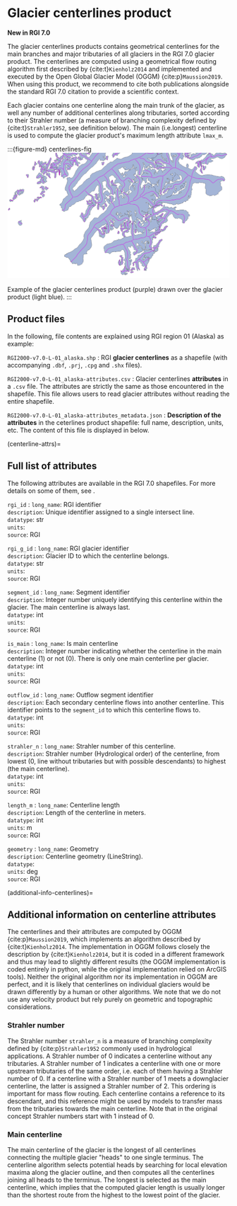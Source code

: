 # Glacier centerlines product

**New in RGI 7.0**

The glacier centerlines products contains geometrical centerlines for the main branches and major tributaries of all glaciers in the RGI 7.0 glacier product. The centerlines are computed using a geometrical flow routing algorithm first described by {cite:t}`Kienholz2014` and implemented and executed by the Open Global Glacier Model (OGGM) {cite:p}`Maussion2019`. When using this product, we recommend to cite both publications alongside the standard RGI 7.0 citation to provide a scientific context. 

Each glacier contains one centerline along the main trunk of the glacier, as well any number of additional centerlines along tributaries, sorted according to their Strahler number (a measure of branching complexity defined by {cite:t}`Strahler1952`, see definition below). The main (i.e.longest) centerline is used to compute the glacier product's maximum length attribute `lmax_m`.

:::{figure-md} centerlines-fig
<img src="../img/example_centerlines.png" alt="centerlines map" class="bg-primary mb-1">

Example of the glacier centerlines product (purple) drawn over the glacier product (light blue).
:::

## Product files

In the following, file contents are explained using RGI region 01 (Alaska) as example:

`RGI2000-v7.0-L-01_alaska.shp`
: RGI **glacier centerlines** as a shapefile (with accompanying `.dbf`, `.prj`, `.cpg` and `.shx` files).

`RGI2000-v7.0-L-01_alaska-attributes.csv`
: Glacier centerlines **attributes** in a `.csv` file. The attributes are strictly the same as those encountered in the shapefile. This file allows users to read glacier attributes without reading the entire shapefile.

`RGI2000-v7.0-L-01_alaska-attributes_metadata.json`
: **Description of the attributes** in the ceterlines product shapefile: full name, description, units, etc. The content of this file is displayed in [](centerline-attrs) below.

(centerline-attrs)=
## Full list of attributes

The following attributes are available in the RGI 7.0 shapefiles. For more details on some of them, see [](additional-info-centerlines).

`rgi_id`
: `long_name`: RGI identifier <br/> `description`: Unique identifier assigned to a single intersect line. <br/> `datatype`: str <br/> `units`:  <br/> `source`: RGI

`rgi_g_id`
: `long_name`: RGI glacier identifier <br/> `description`: Glacier ID to which the centerline belongs. <br/> `datatype`: str <br/> `units`:  <br/> `source`: RGI

`segment_id`
: `long_name`: Segment identifier <br/> `description`: Integer number uniquely identifying this centerline within the glacier. The main centerline is always last. <br/> `datatype`: int <br/> `units`:  <br/> `source`: RGI

`is_main`
: `long_name`: Is main centerline <br/> `description`: Integer number indicating whether the centerline in the main centerline (1) or not (0). There is only one main centerline per glacier. <br/> `datatype`: int <br/> `units`:  <br/> `source`: RGI

`outflow_id`
: `long_name`: Outflow segment identifier <br/> `description`: Each secondary centerline flows into another centerline. This identifier points to the `segment_id` to which this centerline flows to. <br/> `datatype`: int <br/> `units`:  <br/> `source`: RGI

`strahler_n`
: `long_name`: Strahler number of this centerline. <br/> `description`: Strahler number (Hydrological order) of the centerline, from lowest (0, line without tributaries but with possible descendants) to highest (the main centerline). <br/> `datatype`: int <br/> `units`:  <br/> `source`: RGI

`length_m`
: `long_name`: Centerline length <br/> `description`: Length of the centerline in meters. <br/> `datatype`: int <br/> `units`: m <br/> `source`: RGI

`geometry`
: `long_name`: Geometry <br/> `description`: Centerline geometry (LineString). <br/> `datatype`:  <br/> `units`: deg <br/> `source`: RGI


(additional-info-centerlines)=
## Additional information on centerline attributes

The centerlines and their attributes are computed by OGGM {cite:p}`Maussion2019`, which implements an algorithm described by {cite:t}`Kienholz2014`. The implementation in OGGM follows closely the description by {cite:t}`Kienholz2014`, but it is coded in a different framework and thus may lead to slightly different results (the OGGM implementation is coded entirely in python, while the original implementation relied on ArcGIS tools). Neither the original algorithm nor its implementation in OGGM are perfect, and it is likely that centerlines on individual glaciers would be drawn differently by a human or other algorithms. We note that we do not use any velocity product but rely purely on geometric and topographic considerations.

### Strahler number

The Strahler number `strahler_n` is a measure of branching complexity defined by {cite:p}`Strahler1952` commonly used in hydrological applications. A Strahler number of 0 indicates a centerline without any tributaries. A Strahler number of 1 indicates a centerline with one or more upstream tributaries of the same order, i.e. each of them having a Strahler number of 0. If a centerline with a Strahler number of 1 meets a downglacier centerline, the latter is assigned a Strahler number of 2. This ordering is important for mass flow routing. Each centerline contains a reference to its descendant, and this reference might be used by models to transfer mass from the tributaries towards the main centerline. Note that in the original concept Strahler numbers start with 1 instead of 0.

### Main centerline 

The main centerline of the glacier is the longest of all centerlines connecting the multiple glacier "heads" to one single terminus. The centerline algorithm selects potential heads by searching for local elevation maxima along the glacier outline, and then computes all the centerlines joining all heads to the terminus. The longest is selected as the main centerline, which implies that the computed glacier length is usually longer than the shortest route from the highest to the lowest point of the glacier.
